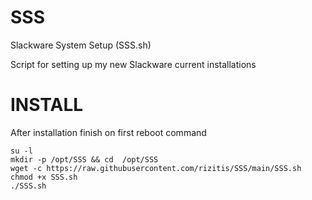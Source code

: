 # SSS
Slackware System Setup (SSS.sh)


Script for setting up my new Slackware current installations
# INSTALL
After installation finish on first reboot command
```
su -l
mkdir -p /opt/SSS && cd  /opt/SSS
wget -c https://raw.githubusercontent.com/rizitis/SSS/main/SSS.sh
chmod +x SSS.sh
./SSS.sh
```
